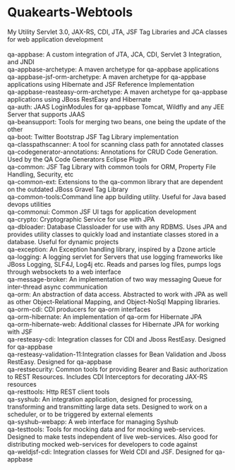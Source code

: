 # Quakearts-Webtools
 My Utility Servlet 3.0, JAX-RS, CDI, JTA, JSF Tag Libraries and JCA classes for web application development <br />
 <br />
qa-appbase: A custom integration of JTA, JCA, CDI, Servlet 3 Integration, and JNDI<br />
qa-appbase-archetype: A maven archetype for qa-appbase applications<br />
qa-appbase-jsf-orm-archetype: A maven archetype for qa-appbase applications using Hibernate and JSF Reference Implementation<br />
qa-appbase-reasteasy-orm-archetype: A maven archetype for qa-appbase applications using JBoss RestEasy and Hibernate<br />
qa-auth: JAAS LoginModules for qa-appbase Tomcat, Wildfly and any JEE Server that supports JAAS<br />
qa-beansupport: Tools for merging two beans, one being the update of the other<br />
qa-boot: Twitter Bootstrap JSF Tag Library implementation<br />
qa-classpathscanner: A tool for scanning class path for annotated classes<br />
qa-codegenerator-annotations: Annotations for CRUD Code Generation. Used by the QA Code Generators Eclipse Plugin<br />
qa-common: JSF Tag Library with common tools for ORM, Property File Handling, Security, etc<br />
qa-common-ext: Extensions to the qa-common library that are dependent on the outdated JBoss Gravel Tag Library<br />
qa-common-tools:Command line app building utility. Useful for Java based devops utilities<br />
qa-commonui: Common JSF UI tags for application development<br />
qa-crypto: Cryptographic Service for use with JPA<br />
qa-dbloader: Database Classloader for use with any RDBMS. Uses JPA and provides utility classes to quickly load and instantiate classes stored in a database. Useful for dynamic projects<br />
qa-exception: An Exception handling library, inspired by a Dzone article<br />
qa-logging: A logging servlet for Servers that use logging frameworks like JBoss Logging, SLF4J, Log4j etc. Reads and parses log files, pumps logs through websockets to a web interface<br />
qa-message-broker: An implementation of two way messaging Queue for inter-thread async communication<br />
qa-orm: An abstraction of data access. Abstracted to work with JPA as well as other Object-Relational Mapping, and Object-NoSql Mapping libraries.<br />
qa-orm-cdi: CDI producers for qa-orm interfaces<br/>
qa-orm-hibernate: An implementation of qa-orm for Hibernate JPA<br />
qa-orm-hibernate-web: Additional classes for Hibernate JPA for working with JSF<br />
qa-resteasy-cdi: Integration classes for CDI and Jboss RestEasy. Designed for qa-appbase<br />
qa-resteasy-validation-11:Integration classes for Bean Validation and Jboss RestEasy. Designed for qa-appbase<br />
qa-restsecurity: Common tools for providing Bearer and Basic authorization to REST Resources. Includes CDI Interceptors for decorating JAX-RS resources<br />
qa-resttools: Http REST client tools<br />
qa-syshub: An integration application, designed for processing, transforming and transmitting large data sets. Designed to work on a scheduler, or to be triggered by external elements<br />
qa-syshub-webapp: A web interface for managing Syshub<br />
qa-testtools: Tools for mocking data and for mocking web-services. Designed to make tests independent of live web-services. Also good for distributing mocked web-services for developers to code against<br />
qa-weldjsf-cdi: Integration classes for Weld CDI and JSF. Designed for qa-appbase<br />
